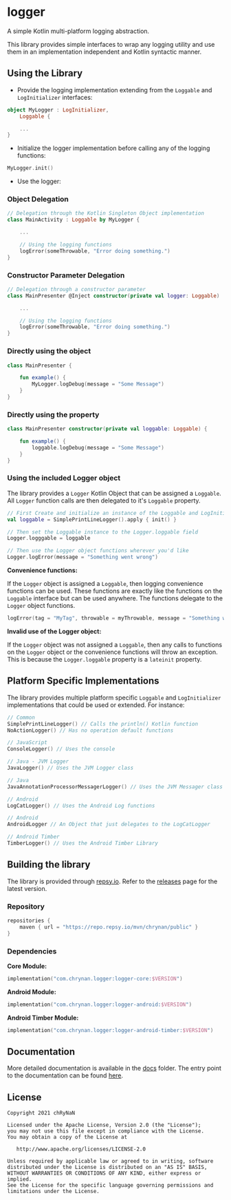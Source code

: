 # logger

A simple Kotlin multi-platform logging abstraction.

This library provides simple interfaces to wrap any logging utility and use them in an implementation independent and
Kotlin syntactic manner.

## Using the Library

* Provide the logging implementation extending from the `Loggable` and `LogInitializer` interfaces:

```kotlin
object MyLogger : LogInitializer,
    Loggable {

    ...
}
```

* Initialize the logger implementation before calling any of the logging functions:

```kotlin
MyLogger.init()
```

* Use the logger:

### Object Delegation

```kotlin
// Delegation through the Kotlin Singleton Object implementation
class MainActivity : Loggable by MyLogger {

    ...

    // Using the logging functions
    logError(someThrowable, "Error doing something.")
}
```

### Constructor Parameter Delegation

```kotlin
// Delegation through a constructor parameter
class MainPresenter @Inject constructor(private val logger: Loggable) : Loggable by logger {

    ...

    // Using the logging functions
    logError(someThrowable, "Error doing something.")
}
```

### Directly using the object

```kotlin
class MainPresenter {

    fun example() {
        MyLogger.logDebug(message = "Some Message")
    }
}
```

### Directly using the property

```kotlin
class MainPresenter constructor(private val loggable: Loggable) {

    fun example() {
        loggable.logDebug(message = "Some Message")
    }
}
```

### Using the included Logger object

The library provides a  `Logger` Kotlin Object that can be assigned a `Loggable`. All `Logger` function calls are then
delegated to it's `Loggable` property.

```kotlin
// First Create and initialize an instance of the Loggable and LogInitializer interface
val loggable = SimplePrintLineLogger().apply { init() }

// Then set the Loggable instance to the Logger.loggable field
Logger.logggable = loggable

// Then use the Logger object functions wherever you'd like
Logger.logError(message = "Something went wrong")
```

**Convenience functions:**

If the `Logger` object is assigned a `Loggable`, then logging convenience functions can be used. These functions are
exactly like the functions on the `Loggable` interface but can be used anywhere. The functions delegate to the `Logger`
object functions.

```kotlin
logError(tag = "MyTag", throwable = myThrowable, message = "Something went wrong")
```

**Invalid use of the Logger object:**

If the `Logger` object was not assigned a `Loggable`, then any calls to functions on the `Logger` object or the
convenience functions will throw an exception. This is because the `Logger.loggable` property is a `lateinit` property.

## Platform Specific Implementations

The library provides multiple platform specific `Loggable` and `LogInitializer` implementations that could be used or
extended. For instance:

```kotlin
// Common
SimplePrintLineLogger() // Calls the println() Kotlin function
NoActionLogger() // Has no operation default functions

// JavaScript
ConsoleLogger() // Uses the console

// Java - JVM Logger
JavaLogger() // Uses the JVM Logger class

// Java
JavaAnnotationProcessorMessagerLogger() // Uses the JVM Messager class used in Annotation Processors

// Android 
LogCatLogger() // Uses the Android Log functions

// Android
AndroidLogger // An Object that just delegates to the LogCatLogger

// Android Timber
TimberLogger() // Uses the Android Timber Library
```

## Building the library

The library is provided through [repsy.io](https://repsy.io). Refer to
the [releases](https://github.com/chRyNaN/logger/releases) page for the latest version.

### Repository

```kotlin
repositories {
    maven { url = "https://repo.repsy.io/mvn/chrynan/public" }
}
```

### Dependencies

**Core Module:**

```kotlin
implementation("com.chrynan.logger:logger-core:$VERSION")
```

**Android Module:**

```kotlin
implementation("com.chrynan.logger:logger-android:$VERSION")
```

**Android Timber Module:**

```kotlin
implementation("com.chrynan.logger:logger-android-timber:$VERSION")
```

## Documentation

More detailed documentation is available in the [docs](docs) folder. The entry point to the documentation can be
found [here](docs/index.md).

## License

```
Copyright 2021 chRyNaN

Licensed under the Apache License, Version 2.0 (the "License");
you may not use this file except in compliance with the License.
You may obtain a copy of the License at

   http://www.apache.org/licenses/LICENSE-2.0

Unless required by applicable law or agreed to in writing, software
distributed under the License is distributed on an "AS IS" BASIS,
WITHOUT WARRANTIES OR CONDITIONS OF ANY KIND, either express or implied.
See the License for the specific language governing permissions and
limitations under the License.
```

